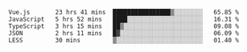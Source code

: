 
<!--
**xy406043/xy406043** is a ✨ _special_ ✨ repository because its `README.md` (this file) appears on your GitHub profile.

Here are some ideas to get you started:

- 🔭 I’m currently working on ...
- 🌱 I’m currently learning ...
- 👯 I’m looking to collaborate on ...
- 🤔 I’m looking for help with ...
- 💬 Ask me about ...
- 📫 How to reach me: ...
- 😄 Pronouns: ...
- ⚡ Fun fact: ...
-->

<!--START_SECTION:waka-->
```text
Vue.js       23 hrs 41 mins  ████████████████▒░░░░░░░░   65.85 % 
JavaScript   5 hrs 52 mins   ████░░░░░░░░░░░░░░░░░░░░░   16.31 % 
TypeScript   3 hrs 15 mins   ██▒░░░░░░░░░░░░░░░░░░░░░░   09.08 % 
JSON         2 hrs 11 mins   █▓░░░░░░░░░░░░░░░░░░░░░░░   06.09 % 
LESS         30 mins         ▒░░░░░░░░░░░░░░░░░░░░░░░░   01.40 % 
```
<!--END_SECTION:waka-->
